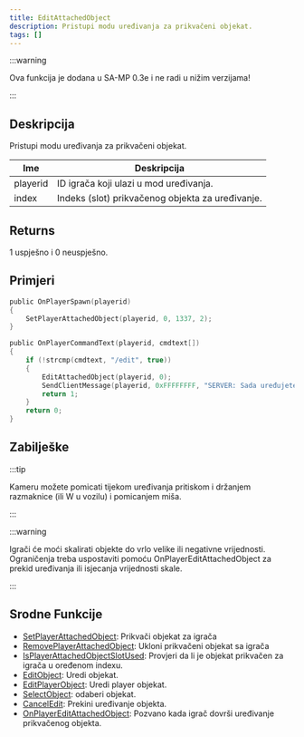 ```yaml
---
title: EditAttachedObject
description: Pristupi modu uređivanja za prikvačeni objekat.
tags: []
---
```


:::warning

Ova funkcija je dodana u SA-MP 0.3e i ne radi u nižim verzijama!

:::

## Deskripcija

Pristupi modu uređivanja za prikvačeni objekat.

| Ime      | Deskripcija                                      |
| -------- | ------------------------------------------------ |
| playerid | ID igrača koji ulazi u mod uređivanja.           |
| index    | Indeks (slot) prikvačenog objekta za uređivanje. |

## Returns

1 uspješno i 0 neuspješno.

## Primjeri

```c
public OnPlayerSpawn(playerid)
{
    SetPlayerAttachedObject(playerid, 0, 1337, 2);
}

public OnPlayerCommandText(playerid, cmdtext[])
{
    if (!strcmp(cmdtext, "/edit", true))
    {
        EditAttachedObject(playerid, 0);
        SendClientMessage(playerid, 0xFFFFFFFF, "SERVER: Sada uređujete priloženi objekt na indeksu slot 0!");
        return 1;
    }
    return 0;
}
```

## Zabilješke

:::tip

Kameru možete pomicati tijekom uređivanja pritiskom i držanjem razmaknice (ili W u vozilu) i pomicanjem miša.

:::

:::warning

Igrači će moći skalirati objekte do vrlo velike ili negativne vrijednosti. Ograničenja treba uspostaviti pomoću OnPlayerEditAttachedObject za prekid uređivanja ili isjecanja vrijednosti skale.

:::

## Srodne Funkcije

- [SetPlayerAttachedObject](SetPlayerAttachedObject): Prikvači objekat za igrača
- [RemovePlayerAttachedObject](RemovePlayerAttachedObject): Ukloni prikvačeni objekat sa igrača
- [IsPlayerAttachedObjectSlotUsed](IsPlayerAttachedObjectSlotUsed): Provjeri da li je objekat prikvačen za igrača u oređenom indexu.
- [EditObject](EditObject): Uredi objekat.
- [EditPlayerObject](EditPlayerObject): Uredi player objekat.
- [SelectObject](SelectObject): odaberi objekat.
- [CancelEdit](CancelEdit): Prekini uređivanje objekta.
- [OnPlayerEditAttachedObject](../callbacks/OnPlayerEditAttachedObject): Pozvano kada igrač dovrši uređivanje prikvačenog objekta.

